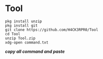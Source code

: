 # Tool
```
pkg install unzip
pkg install git
git clone https://github.com/H4CK3RPR0/Tool
cd Tool
unzip Tool.zip
xdg-open command.txt
```
***copy all command and paste*** 
